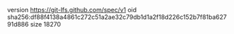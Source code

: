 version https://git-lfs.github.com/spec/v1
oid sha256:df88f4138a4861c272c51a2ae32c79db1d1a2f18d226c152b7f81ba62791d886
size 18270

